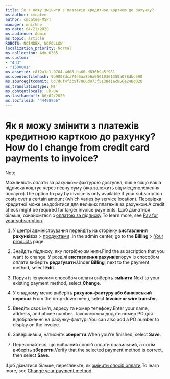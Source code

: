 ```yaml
---
title: Як я можу змінити з платежів кредитною карткою до рахунку?
ms.author: cmcatee
author: cmcatee-MSFT
manager: mnirkhe
ms.date: 04/21/2020
ms.audience: Admin
ms.topic: article
ROBOTS: NOINDEX, NOFOLLOW
localization_priority: Normal
ms.collection: Adm_O365
ms.custom:
- "433"
- "1500001"
ms.assetid: c8f2a1a1-9704-4d08-ba60-d836b9a5f981
ms.openlocfilehash: 9b9008dca74e6aa8e6a05010361359a078dbd590
ms.sourcegitcommit: bc7d6f4f3c9f7060d073f5130e1ec856e248d020
ms.translationtype: MT
ms.contentlocale: uk-UA
ms.lasthandoff: 06/02/2020
ms.locfileid: "44498956"
---
```

# <a name="how-do-i-change-from-credit-card-payments-to-invoice"></a><span data-ttu-id="0f5a3-102">Як я можу змінити з платежів кредитною карткою до рахунку?</span><span class="sxs-lookup"><span data-stu-id="0f5a3-102">How do I change from credit card payments to invoice?</span></span>

> [!NOTE]
> <span data-ttu-id="0f5a3-103">Можливість оплати за рахунком-фактурою доступна, лише якщо ваша підписка коштує через певну суму (яка залежить від місцеположення послуги).</span><span class="sxs-lookup"><span data-stu-id="0f5a3-103">The option to pay by invoice is only available if your subscription costs over a certain amount (which varies by service location).</span></span> <span data-ttu-id="0f5a3-104">Перевірка кредитної може знадобитися для великих платежів за рахунком.</span><span class="sxs-lookup"><span data-stu-id="0f5a3-104">A credit check might be required for larger invoice payments.</span></span> <span data-ttu-id="0f5a3-105">Щоб дізнатися більше, ознайомтеся з [оплатою за підписку](https://docs.microsoft.com/microsoft-365/commerce/billing-and-payments/pay-for-your-subscription).</span><span class="sxs-lookup"><span data-stu-id="0f5a3-105">To learn more, see [Pay for your subscription](https://docs.microsoft.com/microsoft-365/commerce/billing-and-payments/pay-for-your-subscription).</span></span>

1. <span data-ttu-id="0f5a3-106">У центрі адміністрування перейдіть на сторінку **виставлення рахунків**за  >  [продуктами](https://go.microsoft.com/fwlink/p/?linkid=842054) .</span><span class="sxs-lookup"><span data-stu-id="0f5a3-106">In the admin center, go to the **Billing** > [Your products](https://go.microsoft.com/fwlink/p/?linkid=842054) page.</span></span>

2. <span data-ttu-id="0f5a3-107">Знайдіть підписку, яку потрібно змінити.</span><span class="sxs-lookup"><span data-stu-id="0f5a3-107">Find the subscription that you want to change.</span></span> <span data-ttu-id="0f5a3-108">У розділі **виставлення рахунків**поруч із способом оплати виберіть **редагувати**.</span><span class="sxs-lookup"><span data-stu-id="0f5a3-108">Under **Billing**, next to the payment method, select **Edit**.</span></span>

3. <span data-ttu-id="0f5a3-109">Поруч із існуючим способом оплати виберіть **змінити**.</span><span class="sxs-lookup"><span data-stu-id="0f5a3-109">Next to your existing payment method, select **Change**.</span></span>

4. <span data-ttu-id="0f5a3-110">У спадному меню виберіть **рахунок-фактуру або банківський переказ**.</span><span class="sxs-lookup"><span data-stu-id="0f5a3-110">From the drop-down menu, select **Invoice or wire transfer**.</span></span>

5. <span data-ttu-id="0f5a3-111">Введіть своє ім'я, адресу та номер телефону.</span><span class="sxs-lookup"><span data-stu-id="0f5a3-111">Enter your name, address, and phone number.</span></span> <span data-ttu-id="0f5a3-112">Також можна додати номер PO для відображення на рахунку-фактурі.</span><span class="sxs-lookup"><span data-stu-id="0f5a3-112">You can also add a PO number to display on the invoice.</span></span>

6. <span data-ttu-id="0f5a3-113">Завершивши, натисніть **зберегти**.</span><span class="sxs-lookup"><span data-stu-id="0f5a3-113">When you're finished, select **Save**.</span></span>

7. <span data-ttu-id="0f5a3-114">Переконайтеся, що вибраний спосіб оплати правильний, а потім виберіть **зберегти**.</span><span class="sxs-lookup"><span data-stu-id="0f5a3-114">Verify that the selected payment method is correct, then select **Save**.</span></span>

<span data-ttu-id="0f5a3-115">Щоб дізнатися більше, перегляньте, як [змінити спосіб оплати](https://docs.microsoft.com/microsoft-365/commerce/billing-and-payments/change-payment-method).</span><span class="sxs-lookup"><span data-stu-id="0f5a3-115">To learn more, see [Change your payment method](https://docs.microsoft.com/microsoft-365/commerce/billing-and-payments/change-payment-method).</span></span>